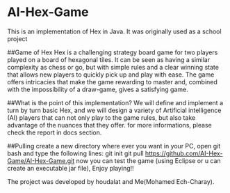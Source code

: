 # AI-Hex-Game

This is an implementation of Hex in Java. It was originally used as a school project

##Game of Hex
Hex is a challenging strategy board game for two players played on a board of hexagonal tiles. It can be seen as having a similar complexity as chess or go, but with simple rules and a clear winning state that allows new players to quickly pick up and play with ease. The game offers intricacies that make the game rewarding to master and, combined with the impossibility of a draw-game, gives a satisfying game.

##What is the point of this implementation?
We will define and implement a turn by turn basic Hex, and we will design a variety of Artificial intelligence (AI) players that can not only play to the game rules, but also take advantage of the nuances that they offer.
for more informations, please check the report in docs section.

##Pulling
create a new directory where ever you want in your PC, open git bash and type the following lines:
git init
git pull https://github.com/AI-Hex-Game/AI-Hex-Game.git
now you can test the game (using Eclipse or u can create an executable jar file), Enjoy playing!!





The project was developed by houdalat and Me(Mohamed Ech-Charay).